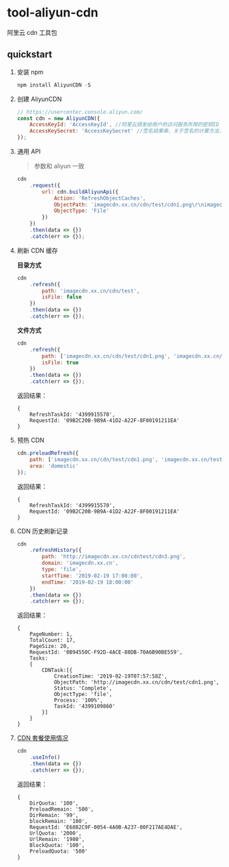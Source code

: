 # tool-aliyun-cdn

阿里云 cdn 工具包

## quickstart

1.  安装 npm

    ```js
    npm install AliyunCDN -S
    ```

2.  创建 AliyunCDN

    ```js
    // https://usercenter.console.aliyun.com/
    const cdn = new AliyunCDN({
    	AccessKeyId: 'AccessKeyId', //阿里云颁发给用户的访问服务所用的密钥ID
    	AccessKeySecret: 'AccessKeySecret' //签名结果串，关于签名的计算方法，请参见签名机制。
    });
    ```

3.  通用 API

    > 参数和 aliyun 一致

    ```js
    cdn
    	.request({
    		url: cdn.buildAliyunApi({
    			Action: 'RefreshObjectCaches',
    			ObjectPath: `imagecdn.xx.cn/cdn/test/cdn1.png\r\nimagecdn.xx.cn/test/cdn2.png`,
    			ObjectType: 'File'
    		})
    	})
    	.then(data => {})
    	.catch(err => {});
    ```

4.  刷新 CDN 缓存

    **目录方式**

    ```js
    cdn
    	.refresh({
    		path: 'imagecdn.xx.cn/cdn/test',
    		isFile: false
    	})
    	.then(data => {})
    	.catch(err => {});
    ```

    **文件方式**

    ```js
    cdn
    	.refresh({
    		path: ['imagecdn.xx.cn/cdn/test/cdn1.png', 'imagecdn.xx.cn/test/cdn2.png'],
    		isFile: true
    	})
    	.then(data => {})
    	.catch(err => {});
    ```

    返回结果：

    ```
    {
    	RefreshTaskId: '4399915570',
    	RequestId: '09B2C20B-9B9A-41D2-A22F-8F00191211EA'
    }
    ```

5.  预热 CDN

    ```js
    cdn.preloadRefresh({
    	path: ['imagecdn.xx.cn/cdn/test/cdn1.png', 'imagecdn.xx.cn/test/cdn2.png'],
    	area: 'domestic'
    });
    ```

    返回结果：

    ```
    {
    	RefreshTaskId: '4399915570',
    	RequestId: '09B2C20B-9B9A-41D2-A22F-8F00191211EA'
    }
    ```

6.  CDN 历史刷新记录

    ```js
    cdn
    	.refreshHistory({
    		path: 'http://imagecdn.xx.cn/cdntest/cdn3.png',
    		domain: 'imagecdn.xx.cn',
    		type: 'file',
    		startTime: '2019-02-19 17:00:00',
    		endTime: '2019-02-19 18:00:00'
    	})
    	.then(data => {})
    	.catch(err => {});
    ```

    返回结果：

    ```
    {
    	PageNumber: 1,
    	TotalCount: 17,
    	PageSize: 20,
    	RequestId: '0B94550C-F92D-4ACE-88DB-70A6B90BE559',
    	Tasks:
    	{
    		CDNTask:[{
    			CreationTime: '2019-02-19T07:57:58Z',
    			ObjectPath: 'http://imagecdn.xx.cn/cdn/test/cdn1.png',
    			Status: 'Complete',
    			ObjectType: 'file',
    			Process: '100%',
    			TaskId: '4399109860'
    		}]
    	}
    }
    ```

7.  [CDN 套餐使用情况](https://help.aliyun.com/document_detail/91156.html?spm=a2c4g.11186623.6.701.220477adPWTCoR)

    ```js
    cdn
    	.useInfo()
    	.then(data => {})
    	.catch(err => {});
    ```

    返回结果：

    ```
    {
    	DirQuota: '100',
    	PreloadRemain: '500',
    	DirRemain: '99',
    	blockRemain: '100',
    	RequestId: 'E6882C9F-0054-4A0B-A237-00F217AE4DAE',
    	UrlQuota: '2000',
    	UrlRemain: '1980',
    	BlockQuota: '100',
    	PreloadQuota: '500'
    }
    ```
